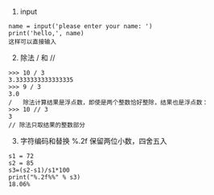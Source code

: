 1. input
 ```
name = input('please enter your name: ')
print('hello,', name)
这样可以直接输入
```
2. 除法 / 和 // 
```
>>> 10 / 3
3.3333333333333335
>>> 9 / 3
3.0
/   除法计算结果是浮点数，即使是两个整数恰好整除，结果也是浮点数：
>>> 10 // 3
3
// 除法只取结果的整数部分
```
3. 字符编码和替换  %.2f 保留两位小数，四舍五入
```
s1 = 72
s2 = 85
s3=(s2-s1)/s1*100
print("%.2f%%" % s3)
18.06%
```



